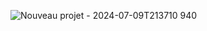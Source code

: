 ![Nouveau projet - 2024-07-09T213710 940](https://github.com/aiotv1/aiotv1/assets/132507643/6e7fed14-8b0b-43a8-a8c9-5ad4972d7274)
